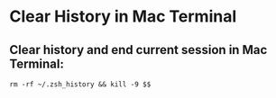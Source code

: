 # Clear History in Mac Terminal

## Clear history and end current session in Mac Terminal:
```
rm -rf ~/.zsh_history && kill -9 $$
```
